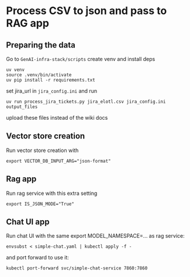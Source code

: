 # Process CSV to json and pass to RAG app

## Preparing the data
Go to `GenAI-infra-stack/scripts` create venv and install deps
```shell
uv venv
source .venv/bin/activate
uv pip install -r requirements.txt
```

set jira_url in `jira_config.ini` and run

```shell
uv run process_jira_tickets.py jira_elotl.csv jira_config.ini output_files
```

upload these files instead of the wiki docs

## Vector store creation
Run vector store creation with 
```shell
export VECTOR_DB_INPUT_ARG="json-format"
```

## Rag app
Run rag service with this extra setting
```shell
export IS_JSON_MODE="True"
```

## Chat UI app
Run chat UI with the same export MODEL_NAMESPACE=... as rag service:
```shell
envsubst < simple-chat.yaml | kubectl apply -f -
```

and port forward to use it:
```shell
kubectl port-forward svc/simple-chat-service 7860:7860
```
